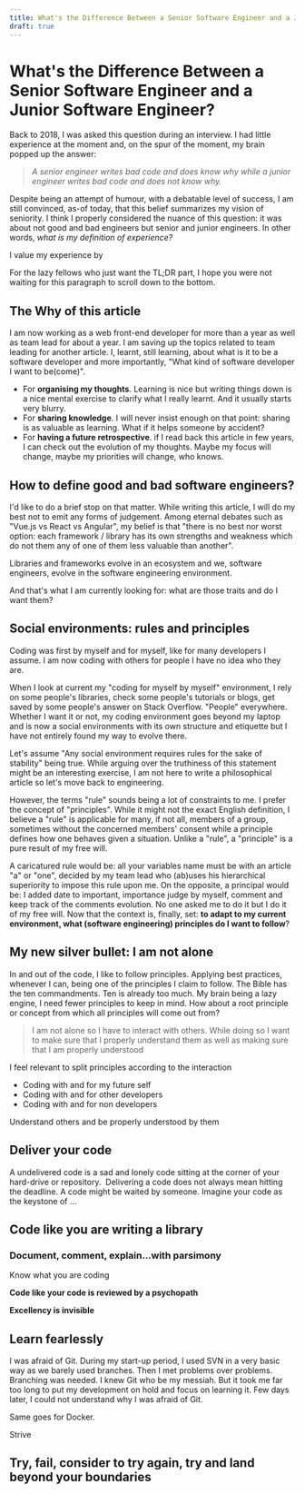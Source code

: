 ```yaml
---
title: What's the Difference Between a Senior Software Engineer and a Junior Software Engineer?
draft: true
---
```


# What's the Difference Between a Senior Software Engineer and a Junior Software Engineer?

Back to 2018, I was asked this question during an interview. I had little experience at the moment and, on the spur of the moment, my brain popped up the answer:

> _A senior engineer writes bad code and does know why while a junior engineer writes bad code and does not know why._

Despite being an attempt of humour, with a debatable level of success, I am still convinced, as-of today, that this belief summarizes my vision of seniority. I think I properly considered the nuance of this question: it was about not good and bad engineers but senior and junior engineers. In other words, _what is my definition of experience?_

I value my experience by

For the lazy fellows who just want the TL;DR part, I hope you were not waiting for this paragraph to scroll down to the bottom.

## The Why of this article

I am now working as a web front-end developer for more than a year as well as team lead for about a year. I am saving up the topics related to team leading for another article. I, learnt, still learning, about what is it to be a software developer and more importantly, "What kind of software developer I want to be(come)".

- For **organising my thoughts**. Learning is nice but writing things down is a nice mental exercise to clarify what I really learnt. And it usually starts very blurry.
- For **sharing knowledge**. I will never insist enough on that point: sharing is as valuable as learning. What if it helps someone by accident?
- For **having a future retrospective**. if I read back this article in few years, I can check out the evolution of my thoughts. Maybe my focus will change, maybe my priorities will change, who knows.

## How to define good and bad software engineers?

I'd like to do a brief stop on that matter. While writing this article, I will do my best not to emit any forms of judgement. Among eternal debates such as "Vue.js vs React vs Angular", my belief is that "there is no best nor worst option: each framework / library has its own strengths and weakness which do not them any of one of them less valuable than another".

Libraries and frameworks evolve in an ecosystem and we, software engineers, evolve in the software engineering environment.

And that's what I am currently looking for: what are those traits and do I want them?

## Social environments: rules and principles

Coding was first by myself and for myself, like for many developers I assume. I am now coding with others for people I have no idea who they are.

When I look at current my "coding for myself by myself" environment, I rely on some people's libraries, check some people's tutorials or blogs, get saved by some people's answer on Stack Overflow. "People" everywhere. Whether I want it or not, my coding environment goes beyond my laptop and is now a social environments with its own structure and etiquette but I have not entirely found my way to evolve there.

Let's assume "Any social environment requires rules for the sake of stability" being true. While arguing over the truthiness of this statement might be an interesting exercise, I am not here to write a philosophical article so let's move back to engineering.

However, the terms "rule" sounds being a lot of constraints to me. I prefer the concept of "principles". While it might not the exact English definition, I believe a "rule" is applicable for many, if not all, members of a group, sometimes without the concerned members' consent while a principle defines how one behaves given a situation. Unlike a "rule", a "principle" is a pure result of my free will.

A caricatured rule would be: all your variables name must be with an article "a" or "one", decided by my team lead who (ab)uses his hierarchical superiority to impose this rule upon me. On the opposite, a principal would be: I added date to important, importance judge by myself, comment and keep track of the comments evolution. No one asked me to do it but I do it of my free will.
Now that the context is, finally, set: **to adapt to my current environment, what (software engineering) principles do I want to follow**?

## My new silver bullet: I am not alone

In and out of the code, I like to follow principles. Applying best practices, whenever I can, being one of the principles I claim to follow. The Bible has the ten commandments. Ten is already too much. My brain being a lazy engine, I need fewer principles to keep in mind. How about a root principle or concept from which all principles will come out from?

> I am not alone so I have to interact with others. While doing so I want to make sure that I properly understand them as well as making sure that I am properly understood

I feel relevant to split principles according to the interaction

- Coding with and for my future self
- Coding with and for other developers
- Coding with and for non developers

Understand others and be properly understood by them

## Deliver your code

A undelivered code is a sad and lonely code sitting at the corner of your hard-drive or repository. 
Delivering a code does not always mean hitting the deadline. A code might be waited by someone.
Imagine your code as the keystone of …

## Code like you are writing a library

### Document, comment, explain…with parsimony

Know what you are coding

**Code like your code is reviewed by a psychopath**

**Excellency is invisible**

## Learn fearlessly

I was afraid of Git. During my start-up period, I used SVN in a very basic way as we barely used branches. Then I met problems over problems. Branching was needed. I knew Git who be my messiah. But it took me far too long to put my development on hold and focus on learning it. Few days later, I could not understand why I was afraid of Git.

Same goes for Docker.

Strive

## Try, fail, consider to try again, try and land beyond your boundaries
